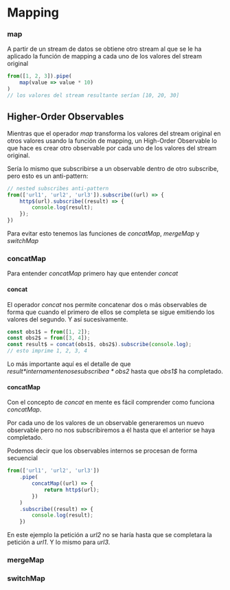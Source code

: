 # Mapping

### map
A partir de un stream de datos se obtiene otro stream al que se le ha aplicado la función de mapping a cada uno de los valores del stream original

```javascript
from([1, 2, 3]).pipe(
    map(value => value * 10)
)
// los valores del stream resultante serían [10, 20, 30]
```

## Higher-Order Observables
Mientras que el operador *map* transforma los valores del stream original en otros valores usando la función de mapping,
un High-Order Observable lo que hace es crear otro observable por cada uno de los valores del stream original.

Sería lo mismo que subscribirse a un observable dentro de otro subscribe,
pero esto es un anti-pattern:
```javascript
// nested subscribes anti-pattern
from(['url1', 'url2', 'url3']).subscribe((url) => {
    http$(url).subscribe((result) => {
        console.log(result);
    });
})
```
Para evitar esto tenemos las funciones de *concatMap*, *mergeMap* y *switchMap*

### concatMap
Para entender *concatMap* primero hay que entender *concat*

#### concat
El operador *concat* nos permite concatenar dos o más observables de forma que cuando
el primero de ellos se completa se sigue emitiendo los valores del segundo. Y así sucesivamente.
```javascript
const obs1$ = from([1, 2]);
const obs2$ = from([3, 4]);
const result$ = concat(obs1$, obs2$).subscribe(console.log);
// esto imprime 1, 2, 3, 4
```
Lo más importante aquí es el detalle de que *result$* internamente no se subscribe a *obs2$* hasta que *obs1$* ha completado.

#### concatMap
Con el concepto de *concat* en mente es fácil comprender como funciona *concatMap*.

Por cada uno de los valores de un observable generaremos un nuevo observable pero no nos subscribiremos a él hasta que el anterior se haya completado.

Podemos decir que los observables internos se procesan de forma secuencial
```javascript
from(['url1', 'url2', 'url3'])
    .pipe(
        concatMap((url) => {
            return http$(url);
        })
    )
    .subscribe((result) => {
        console.log(result);
    })
```
En este ejemplo la petición a *url2* no se haría hasta que se completara la petición a *url1*. Y lo mismo para *url3*.


### mergeMap

### switchMap